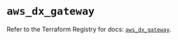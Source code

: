 # `aws_dx_gateway`

Refer to the Terraform Registry for docs: [`aws_dx_gateway`](https://registry.terraform.io/providers/hashicorp/aws/3.76.1/docs/resources/dx_gateway).
